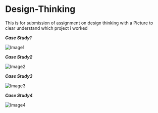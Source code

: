 # Design-Thinking

This is for submission of assignment on design thinking with a Picture to clear understand which project i worked

***Case Study1***

![Image1](https://tailstrike.com/media/k4oilqrj/klm-4805-1.jpg)

***Case Study2***

![Image2](https://thumbor.forbes.com/thumbor/960x0/https%3A%2F%2Fspecials-images.forbesimg.com%2Fimageserve%2F559463785%2F960x0.jpg%3Ffit%3Dscale)

***Case Study3***

![Image3](https://cf2.ppt-online.org/files2/slide/g/gRhIinyTXYpfM60ZGvwluDOKdrN85S2B19bAmH/slide-0.jpg)

***Case Study4***

![Image4](https://www.worldatlas.com/r/w960-q80/upload/3c/54/b6/shutterstock-152288732.jpg)
